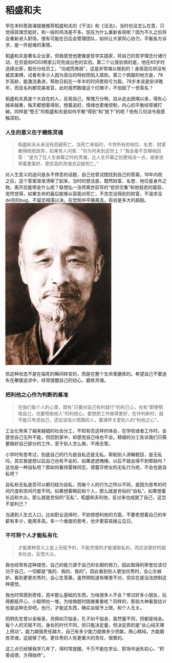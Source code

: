 # 稻盛和夫

早在本科思政课就被推荐稻盛和夫的《干法》和《活法》，当时也没怎么在意，只觉得其理念挺好，和一般的鸡汤差不多。现在为什么重新省视呢？因为不久之后将会重新进入职场，很有可能在日后会管理团队，如何让大家同心协力，平衡各方诉求，是一件挺难的事情。

稻盛和夫是著名企业家，但我感觉他更像是哲学实践家，将自己的哲学理念付诸行动，在京瓷和KDDI两家公司完成出色的实验。第二个让我钦佩的是，他在65岁时选择出家，股份分给员工，“功成而弗居”，这是非常难以做到的！身居高位却没有被其束缚，试看有多少人因为高位的特权而陷入腐败。第三个佩服的地方是，78岁高龄，能激流勇进，帮助日航在一年半的时间里扭亏为盈。78岁本该是安详晚年，而且名利都完美收官，此时竟然敢接这个烂摊子，不怕毁了一世英名？

稻盛和夫真是个大自在的人，反观自己，惭愧万分啊。自从走出困境以来，得失心越来越重，每天都想着得到，想着追赶，情绪也更难控制，内心的平衡经常被打破。同样是“卷王”的稻盛和夫是如何平衡“得到”和“放下”的呢？他有几句话令我感触深刻。

### 人生的意义在于磨炼灵魂
> 稻盛和夫从来没有回避死亡，当死亡来临时，今世所有的地位、名誉、财富都得统统放弃，如果有人问我：“你为何来到这世上？”我会毫不含糊地回答：“是为了在人生谢幕之时的灵魂，比人生开幕之初更纯洁一点，或者说带着更美好、更崇高的灵魂去迎接死亡。”

对人生意义的追问是永不停息的话题，自己也曾试图找到自己的答案，18年内观之后，这个答案渐渐清晰了起来，当时的想法是，既然财富、名誉、地位是身外之物，离开后能带走什么呢？联想弘一法师离世前写的“悲欣交集”和他慈悲的面容，突然觉得，如果生命的最后能够从容面对死亡，不贪恋没得到的财富，不渴求没de完的bug，不留恋相濡以沫。在觉知中平静离去，将会是多大的超脱。
![弘一法师](../pic/hongyi.png)

但这种状态不是在临死的瞬间转变的，而是在整个生命里磨炼的。希望自己不要迷失在攀援追求中，经常提醒自己的初心，磨炼灵魂。

### 把利他之心作为判断的基准
> 在我们每个人的心里，既有“只要对自己有利就行”的利己心，也有“即便牺牲自己，也要帮助他人”的利他心。要想把工作做得更好，在作判断时，就不能只考虑自己，还应该估计周围的人，要满怀关爱别人的“利他之心”。

工业化带来了越来越细的社会分工，不知有否这样的体会，在学校或者工作时，会感觉自己无所不能，但回到家中，却感觉自己啥也不会。精细的分工告诉我们只需要做好自己部分的工作，至于别人怎么做，不用去管。

小学时有思考过，到底自己的行为是自私还是无私，帮助别人讲解题目，是无私吗，其实我是想以后自己也有不会的，如果遮遮掩掩，以后不就会得不到帮助吗？这也是一种自私吧？那如何看待雷锋同志，德蕾莎修女的无私行为呢，不会也是自私吧？

自私和无私是否可以都归结为自私，而每个人的行为之所以不同，是因为思考的时间尺度和空间尺度不同。如果想着眼前和个人，那么就是世俗的“自私”，如果想着长远和大众，那么就是世俗的“无私”。稻盛和夫利他，反过来也成就了自己，这岂不是利己？

当遇到人生岔入口，比如职业选择时，不妨想想利他的方面，不要老想着自己的年薪有多少，能爬多高。多一个维度的思考，也许更容易拨云见日。

### 不可将个人才能私有化
> 才能某种意义上是上天赋予的，不能凭借的才能谋取私利，而应该更好的服务社会，反馈大众。

我也经常有这种错觉，自己的能力源于自己的长期的努力，因此取得的荣誉应该归功于自己，一切都是“我的、我的、我的”。因此看到别人更加优秀时，会心生嫉妒，看到更更优秀时，会心生羡慕。虽然明知道有哪里不对，但实在是没法控制这种感觉。

我也时常感到奇怪，高中那么基础的东西，为啥很多人不会？带过好多小朋友，玩得都挺开心，小聪明也一堆，为啥做题时困难重重呢？同样的，那些大神看我估计也是这种无奈吧。也行，才能这东西，确实会赋予上限，和个人无关。

阳明先生曾以金喻圣，尧舜如万镒金，孔子如千镒金，虽然量不同，但都是纯金。每个人的天赋不同，身处的时代不同，但只能决定量，但决定质的是“此心纯天理上用功”。能力越强责任越大，自己有多少能力就做多少贡献，用心精纯，方能磨炼灵魂，这就够了吧。更优秀的人有更重大的责任，很累的。

这三点已经够我学几年了，得时常提醒，千万不能在学业、职场中迷失初心，“积善成德，方得始终”。